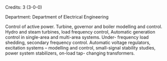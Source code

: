 Credits: 3 (3-0-0)

Department: Department of Electrical Engineering

Control of active power. Turbine, governor and boiler modelling and control. Hydro and steam turbines, load frequency control, Automatic generation control in single-area and multi-area systems. Under- frequency load shedding, secondary frequency control. Automatic voltage regulators, excitation systems – modelling and control, small-signal stability studies, power system stabilizers, on-load tap- changing transformers.